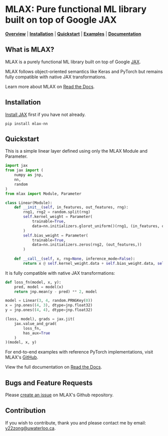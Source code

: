 # MLAX: Pure functional ML library built on top of Google JAX

[**Overview**](#overview)
| [**Installation**](#installation)
| [**Quickstart**](#quickstart)
| [**Examples**](https://github.com/zongyf02/mlax/tree/main/examples)
| [**Documentation**](https://mlax.readthedocs.io/en/latest/)

## What is MLAX?<a id="overview"></a>
MLAX is a purely functional ML library built on top of Google [JAX](https://github.com/google/jax).

MLAX follows object-oriented semantics like Keras and PyTorch but remains fully
compatible with native JAX transformations.

Learn more about MLAX on [Read the Docs](https://mlax.readthedocs.io/en/latest/overview.html).

## Installation<a id="installation"></a>
[Install JAX](https://github.com/google/jax#installation) first if you have not
already.

```pip install mlax-nn```

## Quickstart<a id="quickstart"></a>
This is a simple linear layer defined using only the MLAX Module and Parameter.

``` Python
import jax
from jax import (
    numpy as jnp,
    nn,
    random
)
from mlax import Module, Parameter

class Linear(Module):
    def __init__(self, in_features, out_features, rng):
        rng1, rng2 = random.split(rng)
        self.kernel_weight = Parameter(
            trainable=True,
            data=nn.initializers.glorot_uniform()(rng1, (in_features, out_features))
        )
        self.bias_weight = Parameter(
            trainable=True,
            data=nn.initializers.zeros(rng2, (out_features,))
        )
    
    def __call__(self, x, rng=None, inference_mode=False):
        return x @ self.kernel_weight.data + self.bias_weight.data, self
```

It is fully compatible with native JAX transformations:

``` Python
def loss_fn(model, x, y):
    pred, model = model(x)
    return jnp.mean(y - pred) ** 2, model

model = Linear(3, 4, random.PRNGKey(0))
x = jnp.ones((4, 3), dtype=jnp.float32)
y = jnp.ones((4, 4), dtype=jnp.float32)

(loss, model), grads = jax.jit(
    jax.value_and_grad(
        loss_fn,
        has_aux=True
    )
)(model, x, y)
```

For end-to-end examples with reference PyTorch implementations, visit MLAX's
[GitHub](https://github.com/zongyf02/mlax/tree/main/examples).

View the full documentation on [Read the Docs](https://mlax.readthedocs.io/en/latest/).

## Bugs and Feature Requests
Please [create an issue](https://github.com/zongyf02/mlax/issues) on MLAX's
Github repository.

## Contribution
If you wish to contribute, thank you and please contact me by email:
y22zong@uwaterloo.ca.
